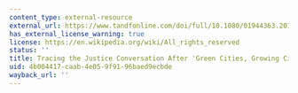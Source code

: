 ```yaml
---
content_type: external-resource
external_url: https://www.tandfonline.com/doi/full/10.1080/01944363.2016.1214538
has_external_license_warning: true
license: https://en.wikipedia.org/wiki/All_rights_reserved
status: ''
title: Tracing the Justice Conversation After 'Green Cities, Growing Cities'
uid: 4b004417-caab-4e05-9f91-96baed9ecbde
wayback_url: ''
---
```


